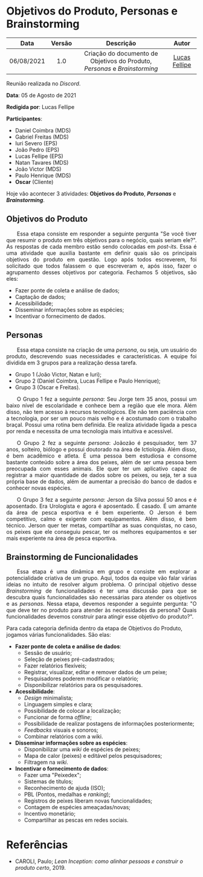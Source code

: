 # Objetivos do Produto, Personas e Brainstorming

| Data       | Versão | Descrição            | Autor             |
|:----------:|:------:|:--------------------:|:-----------------:|
| 06/08/2021 | 1.0 | Criação do documento de Objetivos do Produto, *Personas* e *Brainstorming*  | [Lucas Fellipe](https://github.com/lucasfcm9) |

Reunião realizada no *Discord*.

**Data**: 05 de Agosto de 2021

**Redigida por**: Lucas Fellipe

**Participantes**:

- Daniel Coimbra (MDS)
- Gabriel Freitas (MDS)
- Iuri Severo (EPS)
- João Pedro (EPS)
- Lucas Fellipe (EPS)
- Natan Tavares (MDS)
- João Victor (MDS)
- Paulo Henrique (MDS)
- **Oscar** (Cliente)

Hoje vão acontecer 3 atividades: **Objetivos do Produto**, ***Personas*** e ***Brainstorming***.

## Objetivos do Produto

<p align="justify"> &emsp;&emsp;Essa etapa consiste em responder a seguinte pergunta "Se você tiver que resumir o produto em três objetivos para o negócio, quais seriam ele?". As respostas de cada membro estão sendo colocadas em <i>post-its</i>. Essa é uma atividade que auxilia bastante em definir quais são os principais objetivos do produto em questão. Logo após todos escreverem, foi solicitado que todos falassem o que escreveram e, após isso, fazer o agrupamento desses objetivos por categoria. Fechamos 5 objetivos, são eles:</p>

- Fazer ponte de coleta e análise de dados;
- Captação de dados;
- Acessibilidade;
- Disseminar informações sobre as espécies;
- Incentivar o fornecimento de dados.

## Personas

<p align="justify"> &emsp;&emsp;Essa etapa consiste na criação de uma <i>persona</i>, ou seja, um usuário do produto, descrevendo suas necessidades e características. A equipe foi dividida em 3 grupos para a realização dessa tarefa. </p>

- Grupo 1 (João Victor, Natan e Iuri);
- Grupo 2 (Daniel Coimbra, Lucas Fellipe e Paulo Henrique);
- Grupo 3 (Oscar e Freitas).

<p align="justify"> &emsp;&emsp;O Grupo 1 fez a seguinte <i>persona</i>: Seu Jorge tem 35 anos, possui um baixo nível de escolaridade e conhece bem a região que ele mora. Além disso, não tem acesso à recursos tecnológicos. Ele não tem paciência com a tecnologia, por ser um pouco mais velho e é acostumado com o trabalho braçal. Possui uma rotina bem definida. Ele realiza atividade ligada a pesca por renda e necessita de uma tecnologia mais intuitiva e acessível.</p>

<p align="justify"> &emsp;&emsp;O Grupo 2 fez a seguinte <i>persona</i>: Joãozão é pesquisador, tem 37 anos, solteiro, biólogo e possui doutorado na área de Ictiologia. Além disso, é  bem acadêmico e atleta. É uma pessoa bem estudiosa e consome bastante conteúdo sobre a área dos peixes, além de ser uma pessoa bem preocupada com esses animais. Ele quer ter um aplicativo capaz de registrar a maior quantidade de dados sobre os peixes, ou seja, ter a sua própria base de dados, além de aumentar a precisão do banco de dados e conhecer novas espécies.</p>

<p align="justify"> &emsp;&emsp;O Grupo 3 fez a seguinte <i>persona</i>: Jerson da Silva possui 50 anos e é aposentado. Era Urologista e agora é aposentado. É casado. É um amante da área de pesca esportiva e é bem experiente. O Jerson é bem competitivo, calmo e exigente com equipamentos. Além disso, é bem técnico. Jerson quer ter metas, compartilhar as suas conquistas, no caso, os peixes que ele conseguiu pescar, ter os melhores equipamentos e ser mais experiente na área de pesca esportiva.</p>

## Brainstorming de Funcionalidades

<p align="justify"> &emsp;&emsp;Essa etapa é uma dinâmica em grupo e consiste em explorar a potencialidade criativa de um grupo. Aqui, todos da equipe vão falar várias ideias no intuito de resolver algum problema. O principal objetivo desse <i>Brainstorming</i> de funcionalidades é ter uma discussão para que se descubra quais funcionalidades são necessárias para atender os objetivos e as <i>personas</i>. Nessa etapa, devemos responder a seguinte pergunta: "O que deve ter no produto para atender às necessidades da persona? Quais funcionalidades devemos construir para atingir esse objetivo do produto?".</p>

Para cada categoria definida dentro da etapa de Objetivos do Produto, jogamos várias funcionalidades. São elas:

- **Fazer ponte de coleta e análise de dados**:
    - Sessão de usuário;
    - Seleção de peixes pré-cadastrados;
    - Fazer relatórios flexíveis;
    - Registrar, visualizar, editar e remover dados de um peixe;
    - Pesquisadores poderem modificar o relatório;
    - Disponibilizar relatórios para os pesquisadores.
- **Acessibilidade**:
    - <i>Design</i> minimalista;
    - Linguagem simples e clara;
    - Possibilidade de colocar a localização;
    - Funcionar de forma <i>offline</i>;
    - Possibilidade de realizar postagens de informações posteriormente;
    - *Feedbacks* visuais e sonoros;
    - Combinar relatórios com a wiki.
- **Disseminar informações sobre as espécies**:
    - Disponibilizar uma <i>wiki</i> de espécies de peixes;
    - Mapa de calor (peixes) e editável pelos pesquisadores;
    - Filtragem na <i>wiki</i>.
- **Incentivar o fornecimento de dados**:
    - Fazer uma "Peixedex";
    - Sistemas de títulos;
    - Reconhecimento de ajuda (ISO);
    - PBL (Pontos, medalhas e <i>ranking</i>);
    - Registros de peixes liberam novas funcionalidades;
    - Contagem de espécies ameaçadas/novas;
    - Incentivo monetário;
    - Compartilhar as pescas em redes sociais.

# Referências
- CAROLI, Paulo; *Lean Inception: como alinhar pessoas e construir o produto certo*, 2019.